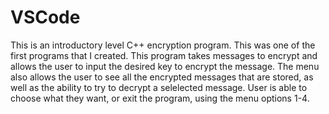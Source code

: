 # VSCode
This is an introductory level C++ encryption program. This was one of the first programs that I created.
This program takes messages to encrypt and allows the user to input the desired key to encrypt the message. 
The menu also allows the user to see all the encrypted messages that are stored, as well as the ability to try to decrypt a selelected message.
User is able to choose what they want, or exit the program, using the menu options 1-4. 
